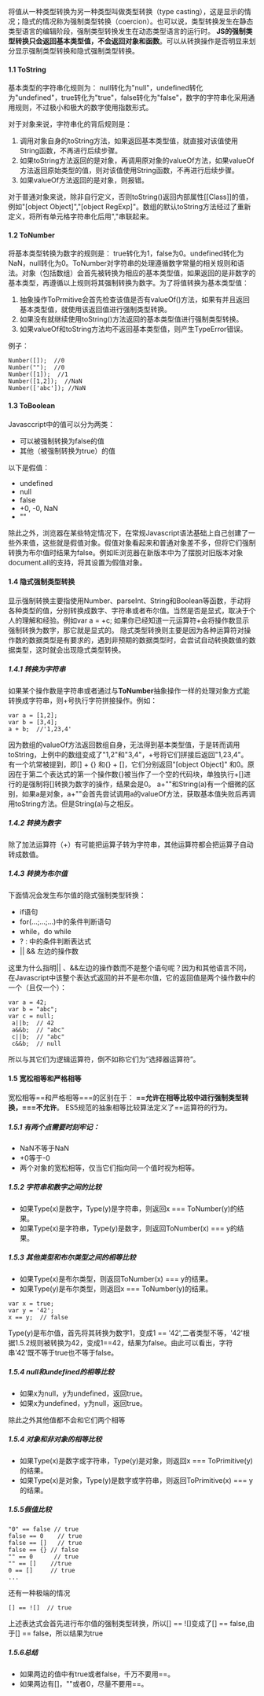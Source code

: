 将值从一种类型转换为另一种类型叫做类型转换（type casting），这是显示的情况；隐式的情况称为强制类型转换（coercion）。也可以说，类型转换发生在静态类型语言的编辑阶段，强制类型转换发生在动态类型语言的运行时。
**JS的强制类型转换只会返回基本类型值，不会返回对象和函数**。可以从转换操作是否明显来划分显示强制类型转换和隐式强制类型转换。
#### 1.1 ToString
基本类型的字符串化规则为： null转化为"null"，undefined转化为"undefined"，true转化为"true"，false转化为"false"，数字的字符串化采用通用规则，不过极小和极大的数字使用指数形式。

对于对象来说，字符串化的背后规则是： 
1. 调用对象自身的toString方法，如果返回基本类型值，就直接对该值使用String函数，不再进行后续步骤。
2. 如果toString方法返回的是对象，再调用原对象的valueOf方法，如果valueOf方法返回原始类型的值，则对该值使用String函数，不再进行后续步骤。
3. 如果valueOf方法返回的是对象，则报错。

对于普通对象来说，除非自行定义，否则toString()返回内部属性[[Class]]的值，例如"[object Object]","[object RegExp]"。数组的默认toString方法经过了重新定义，将所有单元格字符串化后用","串联起来。

#### 1.2 ToNumber
将基本类型转换为数字的规则是： true转化为1，false为0。undefined转化为NaN，null转化为0。ToNumber对字符串的处理遵循数字常量的相关规则和语法。对象（包括数组）会首先被转换为相应的基本类型值，如果返回的是非数字的基本类型，再遵循以上规则将其强制转换为数字。为了将值转换为基本类型值：
1. 抽象操作ToPrmitive会首先检查该值是否有valueOf()方法，如果有并且返回基本类型值，就使用该返回值进行强制类型转换。
2. 如果没有就继续使用toString()方法返回的基本类型值进行强制类型转换。
3. 如果valueOf和toString方法均不返回基本类型值，则产生TypeError错误。

例子： 
```
Number([]);  //0
Number("");  //0
Number([1]);  //1
Number([1,2]);  //NaN
Number(['abc']); //NaN
```
#### 1.3 ToBoolean
Javasccript中的值可以分为两类：
* 可以被强制转换为false的值
* 其他（被强制转换为true）的值

以下是假值： 
* undefined
* null
* false
* +0, -0, NaN
* ""

除此之外，浏览器在某些特定情况下，在常规Javascript语法基础上自己创建了一些外来值，这些就是假值对象。假值对象看起来和普通对象差不多，但将它们强制转换为布尔值时结果为false。例如IE浏览器在新版本中为了摆脱对旧版本对象document.all的支持，将其设置为假值对象。
#### 1.4 隐式强制类型转换
显示强制转换主要指使用Number、parseInt、String和Boolean等函数，手动将各种类型的值，分别转换成数字、字符串或者布尔值。当然是否是显式，取决于个人的理解和经验。例如var a = +c; 如果你已经知道一元运算符+会将操作数显示强制转换为数字，那它就是显式的。
隐式类型转换则主要是因为各种运算符对操作数的数据类型是有要求的，遇到非预期的数据类型时，会尝试自动转换数值的数据类型，这时就会出现隐式类型转换。
##### 1.4.1 转换为字符串
如果某个操作数是字符串或者通过与**ToNumber**抽象操作一样的处理对象方式能转换成字符串，则+号执行字符拼接操作。例如：
```
var a = [1,2];
var b = [3,4];
a + b;  //'1,23,4'
```
因为数组的valueOf方法返回数组自身，无法得到基本类型值，于是转而调用toString，上例中的数组变成了"1,2"和"3,4"，+号将它们拼接后返回"1,23,4"。
有一个坑常被提到，即[] + {} 和{} + []，它们分别返回"[object Object]" 和0。原因在于第二个表达式的第一个操作数{}被当作了一个空的代码块，单独执行+[]进行的是强制将[]转换为数字的操作，结果会是0。
a+""和String(a)有一个细微的区别，如果a是对象，a+""会首先尝试调用a的valueOf方法，获取基本值失败后再调用toString方法。但是String(a)与之相反。
##### 1.4.2 转换为数字
除了加法运算符（+）有可能把运算子转为字符串，其他运算符都会把运算子自动转成数值。
##### 1.4.3 转换为布尔值
下面情况会发生布尔值的隐式强制类型转换：
* if语句
* for(...;...;...)中的条件判断语句
* while，do while
* ? : 中的条件判断表达式
* || && 左边的操作数

这里为什么指明|| 、&&左边的操作数而不是整个语句呢？因为和其他语言不同，在Javascript中该整个表达式返回的并不是布尔值，它的返回值是两个操作数中的一个（且仅一个）：
```
var a = 42;
var b = "abc";
var c = null;
 a||b;  // 42
 a&&b;  // "abc"
 c||b;  // "abc"
 c&&b;  // null
```
所以与其它们为逻辑运算符，倒不如称它们为“选择器运算符”。
#### 1.5 宽松相等和严格相等
宽松相等==和严格相等===的区别在于： **==允许在相等比较中进行强制类型转换，===不允许**。
ES5规范的抽象相等比较算法定义了==运算符的行为。
##### 1.5.1 有两个点需要时刻牢记：
* NaN不等于NaN
* +0等于-0
* 两个对象的宽松相等，仅当它们指向同一个值时视为相等。

##### 1.5.2 字符串和数字之间的比较
*  如果Type(x)是数字，Type(y)是字符串，则返回x === ToNumber(y)的结果。
*  如果Type(x)是字符串，Type(y)是数字，则返回ToNumber(x) === y的结果。

##### 1.5.3 其他类型和布尔类型之间的相等比较
*  如果Type(x)是布尔类型，则返回ToNumber(x) === y的结果。
*  如果Type(y)是布尔类型，则返回x === ToNumber(y)的结果。

```
var x = true;
var y = '42';
x == y;  // false
```
Type(y)是布尔值，首先将其转换为数字1，变成1 == '42',二者类型不等，'42'根据1.5.2规则被转换为42，变成1==42，结果为false。由此可以看出，字符串'42'既不等于true也不等于false。
##### 1.5.4 null和undefined的相等比较
*  如果x为null，y为undefined，返回true。
*  如果x为undefined，y为null，返回true。

除此之外其他值都不会和它们两个相等
##### 1.5.4 对象和非对象的相等比较
*  如果Type(x)是数字或字符串，Type(y)是对象，则返回x === ToPrimitive(y)的结果。
*  如果Type(x)是对象，Type(y)是数字或字符串，则返回ToPrimitive(x) === y的结果。
##### 1.5.5假值比较
```
"0" == false // true
false == 0    // true
false == []   // true
false == {} // false
"" == 0      // true
"" == []    //true
0 == []     // true
...
```
还有一种极端的情况
```
[] == ![]  // true
```
上述表达式会首先进行布尔值的强制类型转换，所以[] == ![]变成了[] == false,由于[] == false，所以结果为true
##### 1.5.6总结
* 如果两边的值中有true或者false，千万不要用==。
* 如果两边有[]，""或者0，尽量不要用==。
